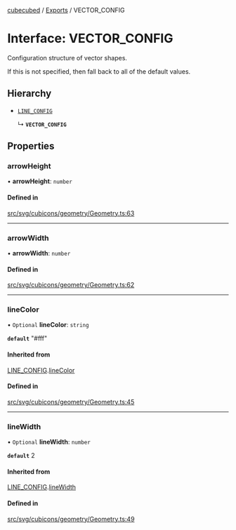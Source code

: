 [cubecubed](/reference/README.md) / [Exports](/reference/modules.md) / VECTOR\_CONFIG

# Interface: VECTOR\_CONFIG

Configuration structure of vector shapes.

If this is not specified, then fall back to all of the default values.

## Hierarchy

- [`LINE_CONFIG`](/reference/interfaces/LINE_CONFIG.md)

  ↳ **`VECTOR_CONFIG`**

## Properties

### arrowHeight

• **arrowHeight**: `number`

#### Defined in

[src/svg/cubicons/geometry/Geometry.ts:63](https://github.com/imaphatduc/cubecubed/blob/e48fd86/src/svg/cubicons/geometry/Geometry.ts#L63)

___

### arrowWidth

• **arrowWidth**: `number`

#### Defined in

[src/svg/cubicons/geometry/Geometry.ts:62](https://github.com/imaphatduc/cubecubed/blob/e48fd86/src/svg/cubicons/geometry/Geometry.ts#L62)

___

### lineColor

• `Optional` **lineColor**: `string`

**`default`** "#fff"

#### Inherited from

[LINE_CONFIG](/reference/interfaces/LINE_CONFIG.md).[lineColor](/reference/interfaces/LINE_CONFIG.md#linecolor)

#### Defined in

[src/svg/cubicons/geometry/Geometry.ts:45](https://github.com/imaphatduc/cubecubed/blob/e48fd86/src/svg/cubicons/geometry/Geometry.ts#L45)

___

### lineWidth

• `Optional` **lineWidth**: `number`

**`default`** 2

#### Inherited from

[LINE_CONFIG](/reference/interfaces/LINE_CONFIG.md).[lineWidth](/reference/interfaces/LINE_CONFIG.md#linewidth)

#### Defined in

[src/svg/cubicons/geometry/Geometry.ts:49](https://github.com/imaphatduc/cubecubed/blob/e48fd86/src/svg/cubicons/geometry/Geometry.ts#L49)
